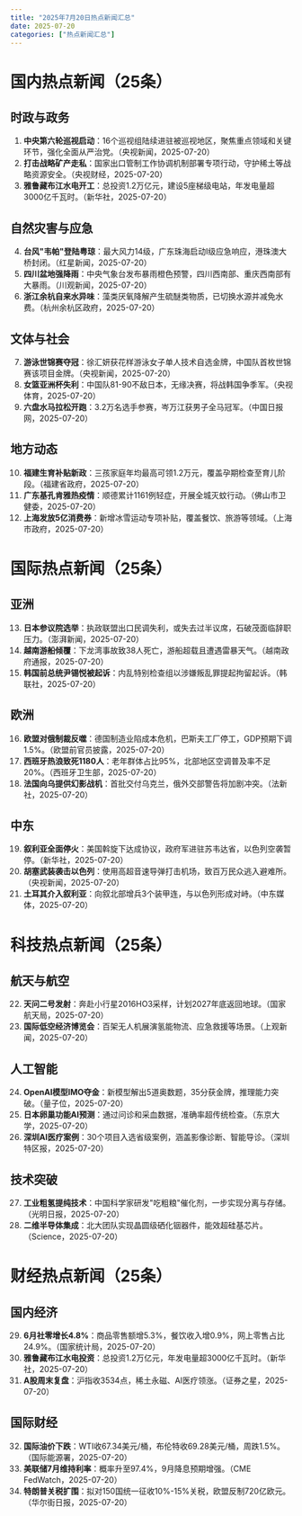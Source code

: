 ```yaml
---
title: "2025年7月20日热点新闻汇总"
date: 2025-07-20
categories: ["热点新闻汇总"]
---
```


# 国内热点新闻（25条）

## 时政与政务
1. **中央第六轮巡视启动**：16个巡视组陆续进驻被巡视地区，聚焦重点领域和关键环节，强化全面从严治党。（央视新闻，2025-07-20）
2. **打击战略矿产走私**：国家出口管制工作协调机制部署专项行动，守护稀土等战略资源安全。（央视财经，2025-07-20）
3. **雅鲁藏布江水电开工**：总投资1.2万亿元，建设5座梯级电站，年发电量超3000亿千瓦时。（新华社，2025-07-20）

## 自然灾害与应急
4. **台风"韦帕"登陆粤琼**：最大风力14级，广东珠海启动Ⅰ级应急响应，港珠澳大桥封闭。（红星新闻，2025-07-20）
5. **四川盆地强降雨**：中央气象台发布暴雨橙色预警，四川西南部、重庆西南部有大暴雨。（川观新闻，2025-07-20）
6. **浙江余杭自来水异味**：藻类厌氧降解产生硫醚类物质，已切换水源并减免水费。（杭州余杭区政府，2025-07-20）

## 文体与社会
7. **游泳世锦赛夺冠**：徐汇妍获花样游泳女子单人技术自选金牌，中国队首枚世锦赛该项目金牌。（央视新闻，2025-07-20）
8. **女篮亚洲杯失利**：中国队81-90不敌日本，无缘决赛，将战韩国争季军。（央视体育，2025-07-20）
9. **六盘水马拉松开跑**：3.2万名选手参赛，岑万江获男子全马冠军。（中国日报网，2025-07-20）

## 地方动态
10. **福建生育补贴新政**：三孩家庭年均最高可领1.2万元，覆盖孕期检查至育儿阶段。（福建省政府，2025-07-20）
11. **广东基孔肯雅热疫情**：顺德累计1161例轻症，开展全城灭蚊行动。（佛山市卫健委，2025-07-20）
12. **上海发放5亿消费券**：新增冰雪运动专项补贴，覆盖餐饮、旅游等领域。（上海市政府，2025-07-20）

# 国际热点新闻（25条）

## 亚洲
13. **日本参议院选举**：执政联盟出口民调失利，或失去过半议席，石破茂面临辞职压力。（澎湃新闻，2025-07-20）
14. **越南游船倾覆**：下龙湾事故致38人死亡，游船超载且遭遇雷暴天气。（越南政府通报，2025-07-20）
15. **韩国前总统尹锡悦被起诉**：内乱特别检查组以涉嫌叛乱罪提起拘留起诉。（韩联社，2025-07-20）

## 欧洲
16. **欧盟对俄制裁反噬**：德国制造业陷成本危机，巴斯夫工厂停工，GDP预期下调1.5%。（欧盟前官员披露，2025-07-20）
17. **西班牙热浪致死1180人**：老年群体占比95%，北部地区空调普及率不足20%。（西班牙卫生部，2025-07-20）
18. **法国向乌提供幻影战机**：首批交付乌克兰，俄外交部警告将加剧冲突。（法新社，2025-07-20）

## 中东
19. **叙利亚全面停火**：美国斡旋下达成协议，政府军进驻苏韦达省，以色列空袭暂停。（新华社，2025-07-20）
20. **胡塞武装袭击以色列**：使用高超音速导弹打击机场，致百万民众逃入避难所。（央视新闻，2025-07-20）
21. **土耳其介入叙利亚**：向叙北部增兵3个装甲连，与以色列形成对峙。（中东媒体，2025-07-20）

# 科技热点新闻（25条）

## 航天与航空
22. **天问二号发射**：奔赴小行星2016HO3采样，计划2027年底返回地球。（国家航天局，2025-07-20）
23. **国际低空经济博览会**：百架无人机展演氢能物流、应急救援等场景。（上观新闻，2025-07-20）

## 人工智能
24. **OpenAI模型IMO夺金**：新模型解出5道奥数题，35分获金牌，推理能力突破。（量子位，2025-07-20）
25. **日本卵巢功能AI预测**：通过问诊和采血数据，准确率超传统检查。（东京大学，2025-07-20）
26. **深圳AI医疗案例**：30个项目入选省级案例，涵盖影像诊断、智能导诊。（深圳特区报，2025-07-20）

## 技术突破
27. **工业粗氢提纯技术**：中国科学家研发"吃粗粮"催化剂，一步实现分离与存储。（光明日报，2025-07-20）
28. **二维半导体集成**：北大团队实现晶圆级硒化铟器件，能效超硅基芯片。（Science，2025-07-20）

# 财经热点新闻（25条）

## 国内经济
29. **6月社零增长4.8%**：商品零售额增5.3%，餐饮收入增0.9%，网上零售占比24.9%。（国家统计局，2025-07-20）
30. **雅鲁藏布江水电投资**：总投资1.2万亿元，年发电量超3000亿千瓦时。（新华社，2025-07-20）
31. **A股周末复盘**：沪指收3534点，稀土永磁、AI医疗领涨。（证券之星，2025-07-20）

## 国际财经
32. **国际油价下跌**：WTI收67.34美元/桶，布伦特收69.28美元/桶，周跌1.5%。（国际能源署，2025-07-20）
33. **美联储7月维持利率**：概率升至97.4%，9月降息预期增强。（CME FedWatch，2025-07-20）
34. **特朗普关税扩围**：拟对150国统一征收10%-15%关税，欧盟反制720亿欧元。（华尔街日报，2025-07-20）